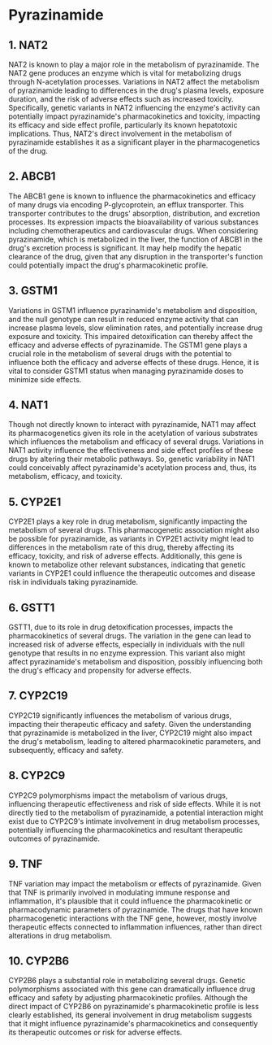 # Pyrazinamide

## 1. NAT2
NAT2 is known to play a major role in the metabolism of pyrazinamide. The NAT2 gene produces an enzyme which is vital for metabolizing drugs through N-acetylation processes. Variations in NAT2 affect the metabolism of pyrazinamide leading to differences in the drug's plasma levels, exposure duration, and the risk of adverse effects such as increased toxicity. Specifically, genetic variants in NAT2 influencing the enzyme's activity can potentially impact pyrazinamide's pharmacokinetics and toxicity, impacting its efficacy and side effect profile, particularly its known hepatotoxic implications. Thus, NAT2's direct involvement in the metabolism of pyrazinamide establishes it as a significant player in the pharmacogenetics of the drug.

## 2. ABCB1
The ABCB1 gene is known to influence the pharmacokinetics and efficacy of many drugs via encoding P-glycoprotein, an efflux transporter. This transporter contributes to the drugs' absorption, distribution, and excretion processes. Its expression impacts the bioavailability of various substances including chemotherapeutics and cardiovascular drugs. When considering pyrazinamide, which is metabolized in the liver, the function of ABCB1 in the drug's excretion process is significant. It may help modify the hepatic clearance of the drug, given that any disruption in the transporter's function could potentially impact the drug's pharmacokinetic profile.

## 3. GSTM1
Variations in GSTM1 influence pyrazinamide's metabolism and disposition, and the null genotype can result in reduced enzyme activity that can increase plasma levels, slow elimination rates, and potentially increase drug exposure and toxicity. This impaired detoxification can thereby affect the efficacy and adverse effects of pyrazinamide. The GSTM1 gene plays a crucial role in the metabolism of several drugs with the potential to influence both the efficacy and adverse effects of these drugs. Hence, it is vital to consider GSTM1 status when managing pyrazinamide doses to minimize side effects.

## 4. NAT1
Though not directly known to interact with pyrazinamide, NAT1 may affect its pharmacogenetics given its role in the acetylation of various substrates which influences the metabolism and efficacy of several drugs. Variations in NAT1 activity influence the effectiveness and side effect profiles of these drugs by altering their metabolic pathways. So, genetic variability in NAT1 could conceivably affect pyrazinamide's acetylation process and, thus, its metabolism, efficacy, and toxicity.

## 5. CYP2E1
CYP2E1 plays a key role in drug metabolism, significantly impacting the metabolism of several drugs. This pharmacogenetic association might also be possible for pyrazinamide, as variants in CYP2E1 activity might lead to differences in the metabolism rate of this drug, thereby affecting its efficacy, toxicity, and risk of adverse effects. Additionally, this gene is known to metabolize other relevant substances, indicating that genetic variants in CYP2E1 could influence the therapeutic outcomes and disease risk in individuals taking pyrazinamide.

## 6. GSTT1
GSTT1, due to its role in drug detoxification processes, impacts the pharmacokinetics of several drugs. The variation in the gene can lead to increased risk of adverse effects, especially in individuals with the null genotype that results in no enzyme expression. This variant also might affect pyrazinamide's metabolism and disposition, possibly influencing both the drug's efficacy and propensity for adverse effects.

## 7. CYP2C19
CYP2C19 significantly influences the metabolism of various drugs, impacting their therapeutic efficacy and safety. Given the understanding that pyrazinamide is metabolized in the liver, CYP2C19 might also impact the drug's metabolism, leading to altered pharmacokinetic parameters, and subsequently, efficacy and safety.

## 8. CYP2C9
CYP2C9 polymorphisms impact the metabolism of various drugs, influencing therapeutic effectiveness and risk of side effects. While it is not directly tied to the metabolism of pyrazinamide, a potential interaction might exist due to CYP2C9's intimate involvement in drug metabolism processes, potentially influencing the pharmacokinetics and resultant therapeutic outcomes of pyrazinamide.

## 9. TNF
TNF variation may impact the metabolism or effects of pyrazinamide. Given that TNF is primarily involved in modulating immune response and inflammation, it's plausible that it could influence the pharmacokinetic or pharmacodynamic parameters of pyrazinamide. The drugs that have known pharmacogenetic interactions with the TNF gene, however, mostly involve therapeutic effects connected to inflammation influences, rather than direct alterations in drug metabolism.

## 10. CYP2B6
CYP2B6 plays a substantial role in metabolizing several drugs. Genetic polymorphisms associated with this gene can dramatically influence drug efficacy and safety by adjusting pharmacokinetic profiles. Although the direct impact of CYP2B6 on pyrazinamide's pharmacokinetic profile is less clearly established, its general involvement in drug metabolism suggests that it might influence pyrazinamide's pharmacokinetics and consequently its therapeutic outcomes or risk for adverse effects.

